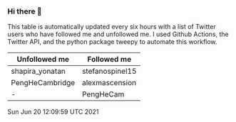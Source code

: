 ### Hi there 👋

This table is automatically updated every six hours with a list of Twitter users who have followed me and unfollowed me. I used Github Actions, the Twitter API, and the python package tweepy to automate this workflow.

| Unfollowed me |  Followed me |
| --- | --- |
|shapira_yonatan|stefanospinel15|
|PengHeCambridge|alexmascension|
|-|PengHeCam|
Sun Jun 20 12:09:59 UTC 2021
